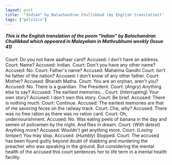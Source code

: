 ```yaml
---
layout: post
title: '"Indian" by Balachandran Chullikkad (my English translation)'
tags: ["politics"]
---
```

##### This is the English translation of the poem "Indian" by Balachandran Chullikkad which appeared in Malayalam in Mathrubhumi weekly (Issue 41) #####

Court: Do you not have aadhaar card?
Accused: I don't have an address.
Court: Name?
Accused: Indian.
Court: Don't you have any other name?
Accused: No.
Court: Father's name?
Accused: Mahatma Gandhi
Court: Isn't he father of the nation?
Accused: I don't know of any other father.
Court: Mother?
Accused: Bharath Matha.
Court: You are an orphan, aren't you?
Accused: No. There is a guardian. The President.
Court: (*Angry*) Anything else to say?
Accused: The earliest memories...
Court: (*Interrupting*) Your own story?
Accused: I don't own this story.
Court: Be brief.
Accused: There is nothing much.
Court: Continue.
Accused: The earliest memories are that of me savoring feces on the railway track.
Court: Che, why?
Accused: There was no free ration as there was no ration card.
Court: Oh, undernourishment.
Accused: No. Was eating peels of banana in the day and semen of policemen by the night. And flies in dream.
Court: (*With detest*) Anything more?
Accused: Wouldn't get anything more.
Court: (*Losing temper*) You may stop.
Accused: (*Humbly*) Stopped.
Court: The accused has been found guilty beyond doubt of stabbing and murdering the preacher who was speaking in the ground. But considering the mental health of the accused this court sentences her to life term in a mental health facility.